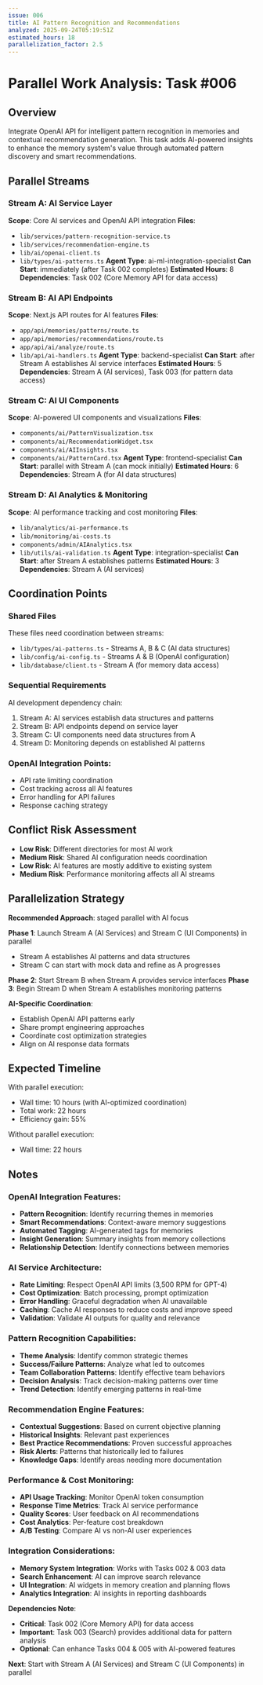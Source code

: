 ```yaml
---
issue: 006
title: AI Pattern Recognition and Recommendations
analyzed: 2025-09-24T05:19:51Z
estimated_hours: 18
parallelization_factor: 2.5
---
```


# Parallel Work Analysis: Task #006

## Overview
Integrate OpenAI API for intelligent pattern recognition in memories and contextual recommendation generation. This task adds AI-powered insights to enhance the memory system's value through automated pattern discovery and smart recommendations.

## Parallel Streams

### Stream A: AI Service Layer
**Scope**: Core AI services and OpenAI API integration
**Files**:
- `lib/services/pattern-recognition-service.ts`
- `lib/services/recommendation-engine.ts`
- `lib/ai/openai-client.ts`
- `lib/types/ai-patterns.ts`
**Agent Type**: ai-ml-integration-specialist
**Can Start**: immediately (after Task 002 completes)
**Estimated Hours**: 8
**Dependencies**: Task 002 (Core Memory API for data access)

### Stream B: AI API Endpoints
**Scope**: Next.js API routes for AI features
**Files**:
- `app/api/memories/patterns/route.ts`
- `app/api/memories/recommendations/route.ts`
- `app/api/ai/analyze/route.ts`
- `lib/api/ai-handlers.ts`
**Agent Type**: backend-specialist
**Can Start**: after Stream A establishes AI service interfaces
**Estimated Hours**: 5
**Dependencies**: Stream A (AI services), Task 003 (for pattern data access)

### Stream C: AI UI Components
**Scope**: AI-powered UI components and visualizations
**Files**:
- `components/ai/PatternVisualization.tsx`
- `components/ai/RecommendationWidget.tsx`
- `components/ai/AIInsights.tsx`
- `components/ai/PatternCard.tsx`
**Agent Type**: frontend-specialist
**Can Start**: parallel with Stream A (can mock initially)
**Estimated Hours**: 6
**Dependencies**: Stream A (for AI data structures)

### Stream D: AI Analytics & Monitoring
**Scope**: AI performance tracking and cost monitoring
**Files**:
- `lib/analytics/ai-performance.ts`
- `lib/monitoring/ai-costs.ts`
- `components/admin/AIAnalytics.tsx`
- `lib/utils/ai-validation.ts`
**Agent Type**: integration-specialist
**Can Start**: after Stream A establishes patterns
**Estimated Hours**: 3
**Dependencies**: Stream A (AI services)

## Coordination Points

### Shared Files
These files need coordination between streams:
- `lib/types/ai-patterns.ts` - Streams A, B & C (AI data structures)
- `lib/config/ai-config.ts` - Streams A & B (OpenAI configuration)
- `lib/database/client.ts` - Stream A (for memory data access)

### Sequential Requirements
AI development dependency chain:
1. Stream A: AI services establish data structures and patterns
2. Stream B: API endpoints depend on service layer
3. Stream C: UI components need data structures from A
4. Stream D: Monitoring depends on established AI patterns

### OpenAI Integration Points:
- API rate limiting coordination
- Cost tracking across all AI features
- Error handling for API failures
- Response caching strategy

## Conflict Risk Assessment
- **Low Risk**: Different directories for most AI work
- **Medium Risk**: Shared AI configuration needs coordination
- **Low Risk**: AI features are mostly additive to existing system
- **Medium Risk**: Performance monitoring affects all AI streams

## Parallelization Strategy

**Recommended Approach**: staged parallel with AI focus

**Phase 1**: Launch Stream A (AI Services) and Stream C (UI Components) in parallel
- Stream A establishes AI patterns and data structures
- Stream C can start with mock data and refine as A progresses

**Phase 2**: Start Stream B when Stream A provides service interfaces
**Phase 3**: Begin Stream D when Stream A establishes monitoring patterns

**AI-Specific Coordination**:
- Establish OpenAI API patterns early
- Share prompt engineering approaches
- Coordinate cost optimization strategies
- Align on AI response data formats

## Expected Timeline

With parallel execution:
- Wall time: 10 hours (with AI-optimized coordination)
- Total work: 22 hours
- Efficiency gain: 55%

Without parallel execution:
- Wall time: 22 hours

## Notes

### OpenAI Integration Features:
- **Pattern Recognition**: Identify recurring themes in memories
- **Smart Recommendations**: Context-aware memory suggestions
- **Automated Tagging**: AI-generated tags for memories
- **Insight Generation**: Summary insights from memory collections
- **Relationship Detection**: Identify connections between memories

### AI Service Architecture:
- **Rate Limiting**: Respect OpenAI API limits (3,500 RPM for GPT-4)
- **Cost Optimization**: Batch processing, prompt optimization
- **Error Handling**: Graceful degradation when AI unavailable
- **Caching**: Cache AI responses to reduce costs and improve speed
- **Validation**: Validate AI outputs for quality and relevance

### Pattern Recognition Capabilities:
- **Theme Analysis**: Identify common strategic themes
- **Success/Failure Patterns**: Analyze what led to outcomes
- **Team Collaboration Patterns**: Identify effective team behaviors
- **Decision Analysis**: Track decision-making patterns over time
- **Trend Detection**: Identify emerging patterns in real-time

### Recommendation Engine Features:
- **Contextual Suggestions**: Based on current objective planning
- **Historical Insights**: Relevant past experiences
- **Best Practice Recommendations**: Proven successful approaches
- **Risk Alerts**: Patterns that historically led to failures
- **Knowledge Gaps**: Identify areas needing more documentation

### Performance & Cost Monitoring:
- **API Usage Tracking**: Monitor OpenAI token consumption
- **Response Time Metrics**: Track AI service performance
- **Quality Scores**: User feedback on AI recommendations
- **Cost Analytics**: Per-feature cost breakdown
- **A/B Testing**: Compare AI vs non-AI user experiences

### Integration Considerations:
- **Memory System Integration**: Works with Tasks 002 & 003 data
- **Search Enhancement**: AI can improve search relevance
- **UI Integration**: AI widgets in memory creation and planning flows
- **Analytics Integration**: AI insights in reporting dashboards

**Dependencies Note**:
- **Critical**: Task 002 (Core Memory API) for data access
- **Important**: Task 003 (Search) provides additional data for pattern analysis
- **Optional**: Can enhance Tasks 004 & 005 with AI-powered features

**Next**: Start with Stream A (AI Services) and Stream C (UI Components) in parallel